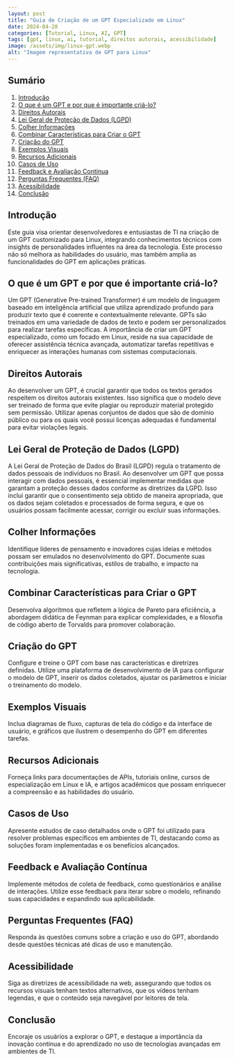 ```yaml
---
layout: post
title: "Guia de Criação de um GPT Especializado em Linux"
date: 2024-04-28
categories: [Tutorial, Linux, AI, GPT]
tags: [gpt, linux, ai, tutorial, direitos autorais, acessibilidade]
image: /assets/img/linux-gpt.webp  
alt: "Imagem representativa de GPT para Linux"
---
```


## Sumário

1. [Introdução](#introdução)
2. [O que é um GPT e por que é importante criá-lo?](#o-que-é-um-gpt-e-por-que-é-importante-criá-lo)
3. [Direitos Autorais](#direitos-autorais)
4. [Lei Geral de Proteção de Dados (LGPD)](#lei-geral-de-proteção-de-dados-lgpd)
5. [Colher Informações](#colher-informações)
6. [Combinar Características para Criar o GPT](#combinar-características-para-criar-o-gpt)
7. [Criação do GPT](#criação-do-gpt)
8. [Exemplos Visuais](#exemplos-visuais)
9. [Recursos Adicionais](#recursos-adicionais)
10. [Casos de Uso](#casos-de-uso)
11. [Feedback e Avaliação Contínua](#feedback-e-avaliação-contínua)
12. [Perguntas Frequentes (FAQ)](#perguntas-frequentes-faq)
13. [Acessibilidade](#acessibilidade)
14. [Conclusão](#conclusão)

## Introdução
Este guia visa orientar desenvolvedores e entusiastas de TI na criação de um GPT customizado para Linux, integrando conhecimentos técnicos com insights de personalidades influentes na área da tecnologia. Este processo não só melhora as habilidades do usuário, mas também amplia as funcionalidades do GPT em aplicações práticas.

## O que é um GPT e por que é importante criá-lo?
Um GPT (Generative Pre-trained Transformer) é um modelo de linguagem baseado em inteligência artificial que utiliza aprendizado profundo para produzir texto que é coerente e contextualmente relevante. GPTs são treinados em uma variedade de dados de texto e podem ser personalizados para realizar tarefas específicas. A importância de criar um GPT especializado, como um focado em Linux, reside na sua capacidade de oferecer assistência técnica avançada, automatizar tarefas repetitivas e enriquecer as interações humanas com sistemas computacionais.

## Direitos Autorais
Ao desenvolver um GPT, é crucial garantir que todos os textos gerados respeitem os direitos autorais existentes. Isso significa que o modelo deve ser treinado de forma que evite plagiar ou reproduzir material protegido sem permissão. Utilizar apenas conjuntos de dados que são de domínio público ou para os quais você possui licenças adequadas é fundamental para evitar violações legais.

## Lei Geral de Proteção de Dados (LGPD)
A Lei Geral de Proteção de Dados do Brasil (LGPD) regula o tratamento de dados pessoais de indivíduos no Brasil. Ao desenvolver um GPT que possa interagir com dados pessoais, é essencial implementar medidas que garantam a proteção desses dados conforme as diretrizes da LGPD. Isso inclui garantir que o consentimento seja obtido de maneira apropriada, que os dados sejam coletados e processados de forma segura, e que os usuários possam facilmente acessar, corrigir ou excluir suas informações.

## Colher Informações
Identifique líderes de pensamento e inovadores cujas ideias e métodos possam ser emulados no desenvolvimento do GPT. Documente suas contribuições mais significativas, estilos de trabalho, e impacto na tecnologia.

## Combinar Características para Criar o GPT
Desenvolva algoritmos que refletem a lógica de Pareto para eficiência, a abordagem didática de Feynman para explicar complexidades, e a filosofia de código aberto de Torvalds para promover colaboração.

## Criação do GPT
Configure e treine o GPT com base nas características e diretrizes definidas. Utilize uma plataforma de desenvolvimento de IA para configurar o modelo de GPT, inserir os dados coletados, ajustar os parâmetros e iniciar o treinamento do modelo.

## Exemplos Visuais
Inclua diagramas de fluxo, capturas de tela do código e da interface de usuário, e gráficos que ilustrem o desempenho do GPT em diferentes tarefas.

## Recursos Adicionais
Forneça links para documentações de APIs, tutoriais online, cursos de especialização em Linux e IA, e artigos acadêmicos que possam enriquecer a compreensão e as habilidades do usuário.

## Casos de Uso
Apresente estudos de caso detalhados onde o GPT foi utilizado para resolver problemas específicos em ambientes de TI, destacando como as soluções foram implementadas e os benefícios alcançados.

## Feedback e Avaliação Contínua
Implemente métodos de coleta de feedback, como questionários e análise de interações. Utilize esse feedback para iterar sobre o modelo, refinando suas capacidades e expandindo sua aplicabilidade.

## Perguntas Frequentes (FAQ)
Responda às questões comuns sobre a criação e uso do GPT, abordando desde questões técnicas até dicas de uso e manutenção.

## Acessibilidade
Siga as diretrizes de acessibilidade na web, assegurando que todos os recursos visuais tenham textos alternativos, que os vídeos tenham legendas, e que o conteúdo seja navegável por leitores de tela.

## Conclusão
Encoraje os usuários a explorar o GPT, e destaque a importância da inovação contínua e do aprendizado no uso de tecnologias avançadas em ambientes de TI.
